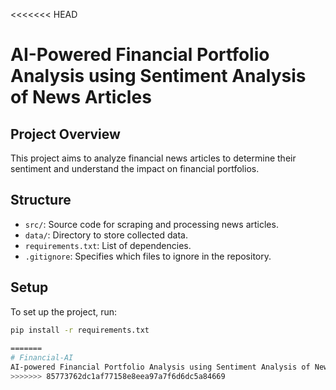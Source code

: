<<<<<<< HEAD
# AI-Powered Financial Portfolio Analysis using Sentiment Analysis of News Articles

## Project Overview
This project aims to analyze financial news articles to determine their sentiment and understand the impact on financial portfolios.

## Structure
- `src/`: Source code for scraping and processing news articles.
- `data/`: Directory to store collected data.
- `requirements.txt`: List of dependencies.
- `.gitignore`: Specifies which files to ignore in the repository.

## Setup
To set up the project, run:

```bash
pip install -r requirements.txt
 
=======
# Financial-AI
AI-powered Financial Portfolio Analysis using Sentiment Analysis of News Articles
>>>>>>> 85773762dc1af77158e8eea97a7f6d6dc5a84669
